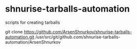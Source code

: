 # shnurise-tarballs-automation

scripts for creating tarballs

git clone https://github.com/ArsenShnurkov/shnurise-tarballs-automation.git /usr/src/git/github.com/shnurise-tarballs-automation/ArsenShnurkov
